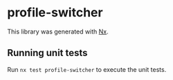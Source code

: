# profile-switcher

This library was generated with [Nx](https://nx.dev).

## Running unit tests

Run `nx test profile-switcher` to execute the unit tests.

